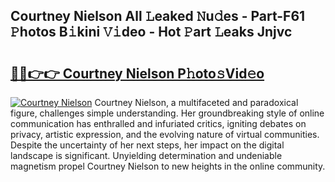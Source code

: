 ## Courtney Nielson All 𝙻eaked 𝙽u𝚍es - Part-F61 𝙿hotos B𝚒kini 𝚅𝚒deo - Hot 𝙿art 𝙻eaks Jnjvc

# <h2><a href="http://ld2yl7.urlbe.top/?page=Courtney+Nielson">🔗🔗👉👉 Courtney Nielson P𝚑oto𝚜Vid𝚎o</a></h2>

[![Courtney Nielson](https://i.imgur.com/eBuTRDB.gif)](http://ld2yl7.urlbe.top/?page=Courtney+Nielson)
Courtney Nielson, a multifaceted and paradoxical figure, challenges simple understanding. Her groundbreaking style of online communication has enthralled and infuriated critics, igniting debates on privacy, artistic expression, and the evolving nature of virtual communities. Despite the uncertainty of her next steps, her impact on the digital landscape is significant. Unyielding determination and undeniable magnetism propel Courtney Nielson to new heights in the online community.
